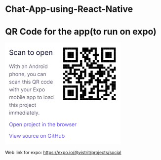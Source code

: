 # Chat-App-using-React-Native

# QR Code for the app(to run on expo)

![QR](QR.png)

Web link for expo: https://expo.io/@vistrit/projects/social

